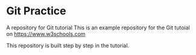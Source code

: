 # Git Practice
A repository for Git tutorial
This is an example repository for the Git tutoial on https://www.w3schools.com

This repository is built step by step in the tutorial.